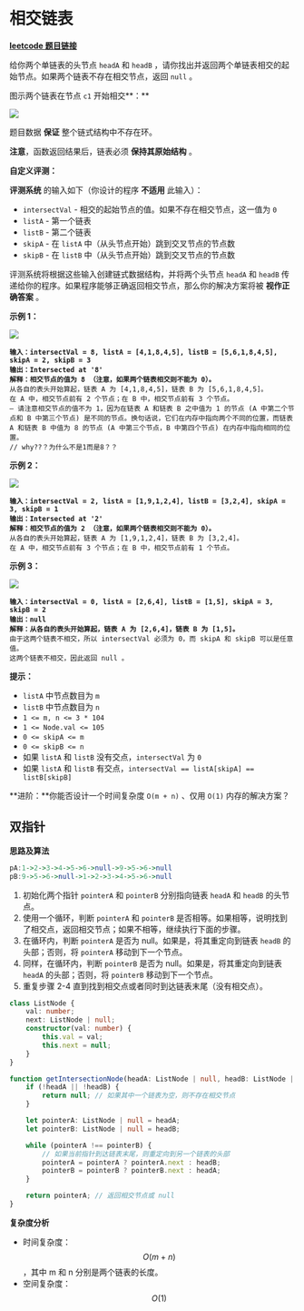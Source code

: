 # 相交链表

[**leetcode 题目链接**](https://leetcode.cn/problems/intersection-of-two-linked-lists/description/)

给你两个单链表的头节点 `headA` 和 `headB` ，请你找出并返回两个单链表相交的起始节点。如果两个链表不存在相交节点，返回 `null` 。

图示两个链表在节点 `c1` 开始相交**：**

[![](https://assets.leetcode-cn.com/aliyun-lc-upload/uploads/2018/12/14/160\_statement.png)](https://assets.leetcode-cn.com/aliyun-lc-upload/uploads/2018/12/14/160\_statement.png)

题目数据 **保证** 整个链式结构中不存在环。

**注意**，函数返回结果后，链表必须 **保持其原始结构** 。

**自定义评测：**

**评测系统** 的输入如下（你设计的程序 **不适用** 此输入）：

* `intersectVal` - 相交的起始节点的值。如果不存在相交节点，这一值为 `0`
* `listA` - 第一个链表
* `listB` - 第二个链表
* `skipA` - 在 `listA` 中（从头节点开始）跳到交叉节点的节点数
* `skipB` - 在 `listB` 中（从头节点开始）跳到交叉节点的节点数

评测系统将根据这些输入创建链式数据结构，并将两个头节点 `headA` 和 `headB` 传递给你的程序。如果程序能够正确返回相交节点，那么你的解决方案将被 **视作正确答案** 。

**示例 1：**

[![](https://assets.leetcode.com/uploads/2021/03/05/160\_example\_1\_1.png)](https://assets.leetcode.com/uploads/2018/12/13/160\_example\_1.png)

<pre><code><strong>输入：intersectVal = 8, listA = [4,1,8,4,5], listB = [5,6,1,8,4,5], skipA = 2, skipB = 3
</strong><strong>输出：Intersected at '8'
</strong><strong>解释：相交节点的值为 8 （注意，如果两个链表相交则不能为 0）。
</strong>从各自的表头开始算起，链表 A 为 [4,1,8,4,5]，链表 B 为 [5,6,1,8,4,5]。
在 A 中，相交节点前有 2 个节点；在 B 中，相交节点前有 3 个节点。
— 请注意相交节点的值不为 1，因为在链表 A 和链表 B 之中值为 1 的节点 (A 中第二个节点和 B 中第三个节点) 是不同的节点。换句话说，它们在内存中指向两个不同的位置，而链表 A 和链表 B 中值为 8 的节点 (A 中第三个节点，B 中第四个节点) 在内存中指向相同的位置。
// why??？为什么不是1而是8？？
</code></pre>

**示例 2：**

[![](https://assets.leetcode.com/uploads/2021/03/05/160\_example\_2.png)](https://assets.leetcode.com/uploads/2018/12/13/160\_example\_2.png)

<pre><code><strong>输入：intersectVal = 2, listA = [1,9,1,2,4], listB = [3,2,4], skipA = 3, skipB = 1
</strong><strong>输出：Intersected at '2'
</strong><strong>解释：相交节点的值为 2 （注意，如果两个链表相交则不能为 0）。
</strong>从各自的表头开始算起，链表 A 为 [1,9,1,2,4]，链表 B 为 [3,2,4]。
在 A 中，相交节点前有 3 个节点；在 B 中，相交节点前有 1 个节点。
</code></pre>

**示例 3：**

[![](https://assets.leetcode-cn.com/aliyun-lc-upload/uploads/2018/12/14/160\_example\_3.png)](https://assets.leetcode.com/uploads/2018/12/13/160\_example\_3.png)

<pre><code><strong>输入：intersectVal = 0, listA = [2,6,4], listB = [1,5], skipA = 3, skipB = 2
</strong><strong>输出：null
</strong><strong>解释：从各自的表头开始算起，链表 A 为 [2,6,4]，链表 B 为 [1,5]。
</strong>由于这两个链表不相交，所以 intersectVal 必须为 0，而 skipA 和 skipB 可以是任意值。
这两个链表不相交，因此返回 null 。
</code></pre>

**提示：**

* `listA` 中节点数目为 `m`
* `listB` 中节点数目为 `n`
* `1 <= m, n <= 3 * 104`
* `1 <= Node.val <= 105`
* `0 <= skipA <= m`
* `0 <= skipB <= n`
* 如果 `listA` 和 `listB` 没有交点，`intersectVal` 为 `0`
* 如果 `listA` 和 `listB` 有交点，`intersectVal == listA[skipA] == listB[skipB]`

**进阶：**你能否设计一个时间复杂度 `O(m + n)` 、仅用 `O(1)` 内存的解决方案？

## 双指针

**思路及算法**

```haskell
pA:1->2->3->4->5->6->null->9->5->6->null
pB:9->5->6->null->1->2->3->4->5->6->null
```

1. 初始化两个指针 `pointerA` 和 `pointerB` 分别指向链表 `headA` 和 `headB` 的头节点。
2. 使用一个循环，判断 `pointerA` 和 `pointerB` 是否相等。如果相等，说明找到了相交点，返回相交节点；如果不相等，继续执行下面的步骤。
3. 在循环内，判断 `pointerA` 是否为 null。如果是，将其重定向到链表 `headB` 的头部；否则，将 `pointerA` 移动到下一个节点。
4. 同样，在循环内，判断 `pointerB` 是否为 null。如果是，将其重定向到链表 `headA` 的头部；否则，将 `pointerB` 移动到下一个节点。
5. 重复步骤 2-4 直到找到相交点或者同时到达链表末尾（没有相交点）。

```typescript
class ListNode {
    val: number;
    next: ListNode | null;
    constructor(val: number) {
        this.val = val;
        this.next = null;
    }
}

function getIntersectionNode(headA: ListNode | null, headB: ListNode | null): ListNode | null {
    if (!headA || !headB) {
        return null; // 如果其中一个链表为空，则不存在相交节点
    }

    let pointerA: ListNode | null = headA;
    let pointerB: ListNode | null = headB;

    while (pointerA !== pointerB) {
        // 如果当前指针到达链表末尾，则重定向到另一个链表的头部
        pointerA = pointerA ? pointerA.next : headB;
        pointerB = pointerB ? pointerB.next : headA;
    }

    return pointerA; // 返回相交节点或 null
}
```

**复杂度分析**

* 时间复杂度：$$O(m + n)$$，其中 m 和 n 分别是两个链表的长度。
* 空间复杂度：$$O(1)$$
